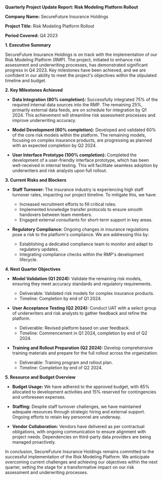 **Quarterly Project Update Report: Risk Modeling Platform Rollout**

**Company Name:** SecureFuture Insurance Holdings

**Project Title:** Risk Modeling Platform Rollout

**Period Covered:** Q4 2023

**1. Executive Summary**

SecureFuture Insurance Holdings is on track with the implementation of our Risk Modeling Platform (RMP). The project, initiated to enhance risk assessment and underwriting processes, has demonstrated significant progress in Q4 2023. Key milestones have been achieved, and we are confident in our ability to meet the project's objectives within the stipulated timeline and budget.

**2. Key Milestones Achieved**

- **Data Integration (80% completion):** Successfully integrated 75% of the required internal data sources into the RMP. The remaining 25%, primarily external data feeds, are on schedule for integration by Q1 2024. This achievement will streamline risk assessment processes and improve underwriting accuracy.

- **Model Development (60% completion):** Developed and validated 60% of the core risk models within the platform. The remaining models, focusing on complex insurance products, are progressing as planned with an expected completion by Q2 2024.

- **User Interface Prototype (100% completion):** Completed the development of a user-friendly interface prototype, which has been well-received in internal testing. This will facilitate seamless adoption by underwriters and risk analysts upon full rollout.

**3. Current Risks and Blockers**

- **Staff Turnover:** The insurance industry is experiencing high staff turnover rates, impacting our project timeline. To mitigate this, we have:
  - Increased recruitment efforts to fill critical roles.
  - Implemented knowledge transfer protocols to ensure smooth handovers between team members.
  - Engaged external consultants for short-term support in key areas.

- **Regulatory Compliance:** Ongoing changes in insurance regulations pose a risk to the platform's compliance. We are addressing this by:
  - Establishing a dedicated compliance team to monitor and adapt to regulatory updates.
  - Integrating compliance checks within the RMP's development lifecycle.

**4. Next Quarter Objectives**

- **Model Validation (Q1 2024):** Validate the remaining risk models, ensuring they meet accuracy standards and regulatory requirements.
  - Deliverable: Validated risk models for complex insurance products.
  - Timeline: Completion by end of Q1 2024.

- **User Acceptance Testing (Q2 2024):** Conduct UAT with a select group of underwriters and risk analysts to gather feedback and refine the platform.
  - Deliverable: Revised platform based on user feedback.
  - Timeline: Commencement in Q1 2024, completion by end of Q2 2024.

- **Training and Rollout Preparation (Q2 2024):** Develop comprehensive training materials and prepare for the full rollout across the organization.
  - Deliverable: Training program and rollout plan.
  - Timeline: Completion by end of Q2 2024.

**5. Resource and Budget Overview**

- **Budget Usage:** We have adhered to the approved budget, with 85% allocated to development activities and 15% reserved for contingencies and unforeseen expenses.

- **Staffing:** Despite staff turnover challenges, we have maintained adequate resources through strategic hiring and external support. Ongoing efforts to retain key personnel are underway.

- **Vendor Collaboration:** Vendors have delivered as per contractual obligations, with ongoing communication to ensure alignment with project needs. Dependencies on third-party data providers are being managed proactively.

In conclusion, SecureFuture Insurance Holdings remains committed to the successful implementation of the Risk Modeling Platform. We anticipate overcoming current challenges and achieving our objectives within the next quarter, setting the stage for a transformative impact on our risk assessment and underwriting processes.
